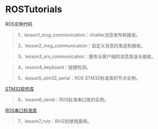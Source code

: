 # ROSTutorials
ROS实例代码

> 1、lesson1_msg_communication：chatter消息发布和接收。

> 2、lesson2_msg_communication：自定义消息的发送和接收。

> 3、lesson3_srv_communication：服务与客户端的消息发送与接收。

> 4、lesson4_keyboard：按键检测。

> 5、lesson5_stm32_serial：ROS STM32标准库的节点实例。

[STM32软件库](https://github.com/yoneken/rosserial_stm32)

> 6、lesson6_serial：ROS标准串口库的实例。

[ROS串口标准库](https://github.com/wjwwood/serial)

> 7、lesson7_rviz：RVIZ的使用案例。
